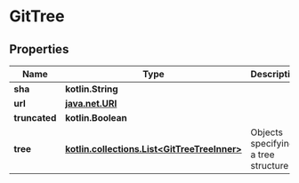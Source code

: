 
# GitTree

## Properties
Name | Type | Description | Notes
------------ | ------------- | ------------- | -------------
**sha** | **kotlin.String** |  | 
**url** | [**java.net.URI**](java.net.URI.md) |  | 
**truncated** | **kotlin.Boolean** |  | 
**tree** | [**kotlin.collections.List&lt;GitTreeTreeInner&gt;**](GitTreeTreeInner.md) | Objects specifying a tree structure | 




